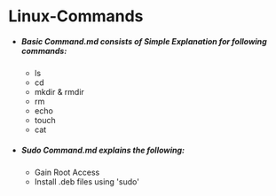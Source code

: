 # Linux-Commands

* ##### Basic Command.md consists of Simple Explanation for following commands:
  * ls
  * cd
  * mkdir & rmdir
  * rm 
  * echo 
  * touch
  * cat
  
* ##### Sudo Command.md explains the following:
  * Gain Root Access
  * Install .deb files using 'sudo'
